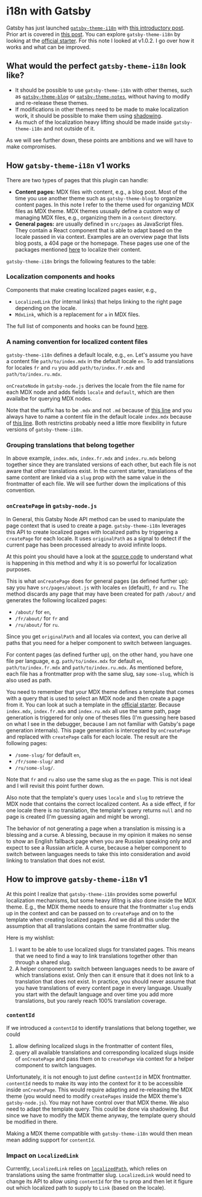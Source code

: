 # i18n with Gatsby

Gatsby has just launched
[`gatsby-theme-i18n`](https://github.com/gatsbyjs/themes/tree/master/packages/gatsby-theme-i18n)
with
[this introductory post](https://www.gatsbyjs.org/blog/2020-07-28-introducing-gatsby-i18n-theme/).
Prior art is covered in
[this post](https://www.gatsbyjs.org/blog/2020-07-13-i18n-pain-points/). You can
explore `gatsby-theme-i18n` by looking at the
[official starter](https://github.com/gatsbyjs/themes/tree/master/starters/example-i18n).
For this note I looked at v1.0.2. I go over how it works and what can be
improved.

## What would the perfect `gatsby-theme-i18n` look like?

- It should be possible to use `gatsby-theme-i18n` with other themes, such as
  [`gatsby-theme-blog`](https://github.com/gatsbyjs/themes/tree/master/packages/gatsby-theme-blog)
  or
  [`gatsby-theme-notes`](https://github.com/gatsbyjs/themes/tree/master/packages/gatsby-theme-notes),
  without having to modify and re-release these themes.
- If modifications in other themes need to be made to make localization work, it
  should be possible to make them using
  [shadowing](https://www.gatsbyjs.org/docs/themes/shadowing/).
- As much of the localization heavy lifting should be made inside
  `gatsby-theme-i18n` and not outside of it.

As we will see further down, these points are ambitions and we will have to make
compromises.

## How `gatsby-theme-i18n` v1 works

There are two types of pages that this plugin can handle:

- **Content pages:** MDX files with content, e.g., a blog post. Most of the time
  you use another theme such as `gatsby-theme-blog` to organize content pages.
  In this note I refer to the theme used for organizing MDX files as MDX theme.
  MDX themes ususally define a custom way of managing MDX files, e.g.,
  organizing them in a `content` directory.
- **General pages:** are usually defined in `src/pages` as JavaScript files.
  They contain a React component that is able to adapt based on the locale
  passed in via context. Examples are an overview page that lists blog posts, a
  404 page or the homepage. These pages use one of the packages mentioned
  [here](https://www.gatsbyjs.org/blog/2020-07-28-introducing-gatsby-i18n-theme/#can-i-use-i18n-library-x-with-this-theme)
  to localize their content.

`gatsby-theme-i18n` brings the following features to the table:

### Localization components and hooks

Components that make creating localized pages easier, e.g.,

- `LocalizedLink` (for internal links) that helps linking to the right page
  depending on the locale.
- `MdxLink`, which is a replacement for `a` in MDX files.

The full list of components and hooks can be found
[here](https://github.com/gatsbyjs/themes/tree/master/packages/gatsby-theme-i18n#available-react-componentshooks).

### A naming convention for localized content files

`gatsby-theme-i18n` defines a default locale, e.g., `en`. Let's assume you have
a content file `path/to/index.mdx` in the default locale `en`. To add
translations for locales `fr` and `ru` you add `path/to/index.fr.mdx` and
`path/to/index.ru.mdx`.

`onCreateNode` in `gatsby-node.js` derives the locale from the file name for
each MDX node and adds fields `locale` and `default`, which are then availalbe
for querying MDX nodes.

Note that the suffix has to be `.mdx` and not `.md` because of
[this line](https://github.com/gatsbyjs/themes/blob/9461a6f84a92b8cf10c11a8a1079f9f2ced57966/packages/gatsby-theme-i18n/gatsby-node.js#L121)
and you always have to name a content file in the default locale `index.mdx`
because of
[this line](https://github.com/gatsbyjs/themes/blob/9461a6f84a92b8cf10c11a8a1079f9f2ced57966/packages/gatsby-theme-i18n/gatsby-node.js#L123).
Both restrictins probably need a little more flexibility in future versions of
`gatsby-theme-i18n`.

### Grouping translations that belong together

In above example, `index.mdx`, `index.fr.mdx` and `index.ru.mdx` belong together
since they are translated versions of each other, but each file is not aware
that other translations exist. In the current starter, translations of the same
content are linked via a `slug` prop with the same value in the frontmatter of
each file. We will see further down the implications of this convention.

### `onCreatePage` in `gatsby-node.js`

In General, this Gatsby Node API method can be used to manipulate the page
context that is used to create a page. `gatsby-theme-i18n` leverages this API to
create localized pages with localized paths by triggering a `createPage` for
each locale. It uses `originalPath` as a signal to detect if the current page
has been processed already to avoid infinite loops.

At this point you should have a look at the
[source code](https://github.com/gatsbyjs/themes/blob/9461a6f84a92b8cf10c11a8a1079f9f2ced57966/packages/gatsby-theme-i18n/gatsby-node.js#L132-L161)
to understand what is happening in this method and why it is so powerful for
localization purposes.

This is what `onCreatePage` does for general pages (as defined further up): say
you have `src/pages/about.js` with locales `en` (default), `fr` and `ru`. The
method discards any page that may have been created for path `/about/` and
generates the following localized pages:

- `/about/` for `en`,
- `/fr/about/` for `fr` and
- `/ru/about/` for `ru`.

Since you get `originalPath` and all locales via context, you can derive all
paths that you need for a helper component to switch between languages.

For content pages (as defined further up), on the other hand, you have one file
per language, e.g. `path/to/index.mdx` for default `en`, `path/to/index.fr.mdx`
and `path/to/index.ru.mdx`. As mentioned before, each file has a frontmatter
prop with the same slug, say `some-slug`, which is also used as path.

You need to remember that your MDX theme defines a template that comes with a
query that is used to select an MDX node and then create a page from it. You can
look at such a template in the
[official starter](https://github.com/LekoArts/gatsby-starter-theme-i18n/blob/284e3f67de8c955a89abfa082510516ae40cccb7/src/templates/blog-template.js#L1-L40).
Because `index.mdx`, `index.fr.mdx` and `index.ru.mdx` all use the same path,
page generation is triggered for only one of theses files (I'm guessing here
based on what I see in the debugger, because I am not familiar with Gatsby's
page generation internals). This page generation is intercepted by
`onCreatePage` and replaced with `createPage` calls for each locale. The result
are the following pages:

- `/some-slug/` for default `en`,
- `/fr/some-slug/` and
- `/ru/some-slug/`.

Note that `fr` and `ru` also use the same slug as the `en` page. This is not
ideal and I will revisit this point further down.

Also note that the template's query uses `locale` and `slug` to retrieve the MDX
node that contains the correct localized content. As a side effect, if for one
locale there is no translation, the template's query returns `null` and no page
is created (I'm guessing again and might be wrong).

The behavior of not generating a page when a translation is missing is a
blessing and a curse. A blessing, because in my opinion it makes no sense to
show an English fallback page when you are Russian speaking only and expect to
see a Russian article. A curse, because a helper component to switch between
languages needs to take this into consideration and avoid linking to translation
that does not exist.

## How to improve `gatsby-theme-i18n` v1

At this point I realize that `gatsby-theme-i18n` provides some powerful
localization mechanisms, but some heavy lifitng is also done inside the MDX
theme. E.g., the MDX theme needs to ensure that the frontmatter `slug` ends up
in the context and can be passed on to `createPage` and on to the template when
creating localized pages. And we did all this under the assumption that all
translations contain the same frontmatter slug.

Here is my wishlist:

1. I want to be able to use localized slugs for translated pages. This means
   that we need to find a way to link translations together other than through a
   shared slug.
1. A helper component to switch between languages needs to be aware of which
   translations exist. Only then can it ensure that it does not link to a
   translation that does not exist. In practice, you should never assume that
   you have translations of every content page in every language. Usually you
   start with the default language and over time you add more translations, but
   you rarely reach 100% translation coverage.

### `contentId`

If we introduced a `contentId` to identify translations that belong together, we
could

1. allow defining localized slugs in the frontmatter of content files,
1. query all available translations and corresponding localized slugs inside of
   `onCreatePage` and pass them on to `createPage` via context for a helper
   component to switch languages.

Unfortunately, it is not enough to just define `contentId` in MDX frontmatter.
`contentId` needs to make its way into the context for it to be accessible
inside `onCreatePage`. This would require adapting and re-releasing the MDX
theme (you would need to modify `createPages` inside the MDX theme's
`gatsby-node.js`). You may not have control over that MDX theme. We also need to
adapt the template query. This could be done via shadowing. But since we have to
modify the MDX theme anyway, the template query should be modified in there.

Making a MDX theme compatible with `gatsby-theme-i18n` would then mean mean
adding support for `contentId`.

### Impact on `LocalizedLink`

Currently, `LocalizedLink` relies on
[`localizedPath`](https://github.com/gatsbyjs/themes/blob/9461a6f84a92b8cf10c11a8a1079f9f2ced57966/packages/gatsby-theme-i18n/src/helpers.js#L5-L22),
which relies on translations using the same frontmatter slug. `LocalizedLink`
would need to change its API to allow using `contentId` for the `to` prop and
then let it figure out which localized path to supply to `Link` (based on the
locale).
